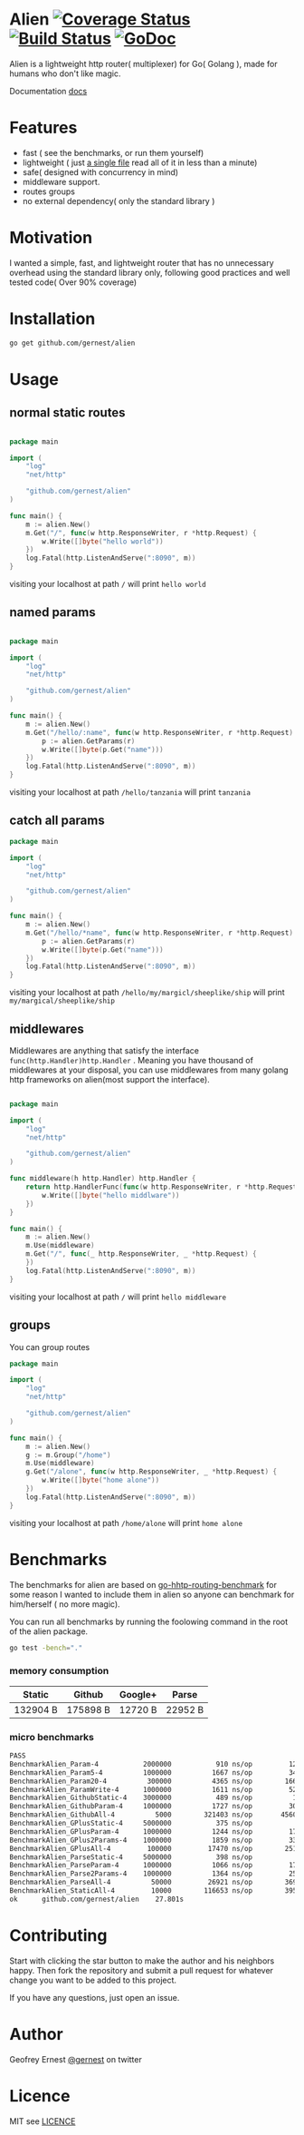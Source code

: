 # Alien [![Coverage Status](https://coveralls.io/repos/github/gernest/alien/badge.svg?branch=master)](https://coveralls.io/github/gernest/alien?branch=master) [![Build Status](https://travis-ci.org/gernest/alien.svg?branch=master)](https://travis-ci.org/gernest/alien) [![GoDoc](https://godoc.org/github.com/gernest/alien?status.svg)](https://godoc.org/github.com/gernest/alien)

Alien is a lightweight http router( multiplexer) for Go( Golang ), made for
humans who don't like magic.

Documentation [docs](https://godoc.org/github.com/gernest/alien)

# Features

* fast ( see the benchmarks, or run them yourself)
* lightweight ( just [a single file](alien.go) read all of it in less than a minute)
* safe( designed with concurrency in mind)
* middleware support.
* routes groups
* no external dependency( only the standard library )


# Motivation
I wanted a simple, fast, and lightweight router that has no unnecessary overhead
using the standard library only, following good practices and well tested code(
Over 90% coverage)

# Installation

```bash
go get github.com/gernest/alien
```

# Usage

## normal static routes

```go

package main

import (
	"log"
	"net/http"

	"github.com/gernest/alien"
)

func main() {
	m := alien.New()
	m.Get("/", func(w http.ResponseWriter, r *http.Request) {
		w.Write([]byte("hello world"))
	})
	log.Fatal(http.ListenAndServe(":8090", m))
}
```

visiting your localhost at path `/` will print `hello world`

## named params

```go

package main

import (
	"log"
	"net/http"

	"github.com/gernest/alien"
)

func main() {
	m := alien.New()
	m.Get("/hello/:name", func(w http.ResponseWriter, r *http.Request) {
		p := alien.GetParams(r)
		w.Write([]byte(p.Get("name")))
	})
	log.Fatal(http.ListenAndServe(":8090", m))
}
```

visiting your localhost at path `/hello/tanzania` will print `tanzania`

## catch all params
```go
package main

import (
	"log"
	"net/http"

	"github.com/gernest/alien"
)

func main() {
	m := alien.New()
	m.Get("/hello/*name", func(w http.ResponseWriter, r *http.Request) {
		p := alien.GetParams(r)
		w.Write([]byte(p.Get("name")))
	})
	log.Fatal(http.ListenAndServe(":8090", m))
}
```

visiting your localhost at path `/hello/my/margicl/sheeplike/ship` will print 
`my/margical/sheeplike/ship`

## middlewares
Middlewares are anything that satisfy the interface
`func(http.Handler)http.Handler` . Meaning you have thousand of middlewares at
your disposal, you can use middlewares from many golang http frameworks on
alien(most support the interface).


```go

package main

import (
	"log"
	"net/http"

	"github.com/gernest/alien"
)

func middleware(h http.Handler) http.Handler {
	return http.HandlerFunc(func(w http.ResponseWriter, r *http.Request) {
		w.Write([]byte("hello middlware"))
	})
}

func main() {
	m := alien.New()
	m.Use(middleware)
	m.Get("/", func(_ http.ResponseWriter, _ *http.Request) {
	})
	log.Fatal(http.ListenAndServe(":8090", m))
}
```

visiting your localhost at path `/` will print `hello middleware`

## groups

You can group routes

```go
package main

import (
	"log"
	"net/http"

	"github.com/gernest/alien"
)

func main() {
	m := alien.New()
	g := m.Group("/home")
	m.Use(middleware)
	g.Get("/alone", func(w http.ResponseWriter, _ *http.Request) {
		w.Write([]byte("home alone"))
	})
	log.Fatal(http.ListenAndServe(":8090", m))
}
```

visiting your localhost at path `/home/alone` will print `home alone`

# Benchmarks
The benchmarks for alien are based on [go-hhtp-routing-benchmark](https://github.com/julienschmidt/go-http-routing-benchmark) for some reason I wanted to include
them in alien so anyone can benchmark for him/herself ( no more magic).

You can run all benchmarks by running the foolowing command in the root of the
alien package.

```bash
go test -bench="."
```

### memory consumption

Static  | Github  | Google+  | Parse  
-------|----------|----------|-------
132904 B |175898 B  |12720 B   |22952 B

### micro benchmarks

```bash
PASS
BenchmarkAlien_Param-4       	 2000000	       910 ns/op	     128 B/op	       4 allocs/op
BenchmarkAlien_Param5-4      	 1000000	      1667 ns/op	     344 B/op	       8 allocs/op
BenchmarkAlien_Param20-4     	  300000	      4365 ns/op	    1664 B/op	      23 allocs/op
BenchmarkAlien_ParamWrite-4  	 1000000	      1611 ns/op	     520 B/op	       9 allocs/op
BenchmarkAlien_GithubStatic-4	 3000000	       489 ns/op	      16 B/op	       1 allocs/op
BenchmarkAlien_GithubParam-4 	 1000000	      1727 ns/op	     304 B/op	       6 allocs/op
BenchmarkAlien_GithubAll-4   	    5000	    321403 ns/op	   45601 B/op	    1043 allocs/op
BenchmarkAlien_GPlusStatic-4 	 5000000	       375 ns/op	       8 B/op	       1 allocs/op
BenchmarkAlien_GPlusParam-4  	 1000000	      1244 ns/op	     176 B/op	       5 allocs/op
BenchmarkAlien_GPlus2Params-4	 1000000	      1859 ns/op	     336 B/op	       6 allocs/op
BenchmarkAlien_GPlusAll-4    	  100000	     17470 ns/op	    2512 B/op	      62 allocs/op
BenchmarkAlien_ParseStatic-4 	 5000000	       398 ns/op	       8 B/op	       1 allocs/op
BenchmarkAlien_ParseParam-4  	 1000000	      1066 ns/op	     176 B/op	       5 allocs/op
BenchmarkAlien_Parse2Params-4	 1000000	      1364 ns/op	     256 B/op	       6 allocs/op
BenchmarkAlien_ParseAll-4    	   50000	     26921 ns/op	    3696 B/op	      93 allocs/op
BenchmarkAlien_StaticAll-4   	   10000	    116653 ns/op	    3952 B/op	     157 allocs/op
ok  	github.com/gernest/alien	27.801s

```

# Contributing
Start with clicking the star button to make the author and his neighbors happy. Then fork the repository and submit a pull request for whatever change you want to be added to this project.

If you have any questions, just open an issue.

# Author
Geofrey Ernest  [@gernest](https://twitter.com/gernesti) on twitter

# Licence
MIT see [LICENCE](LICENCE)

